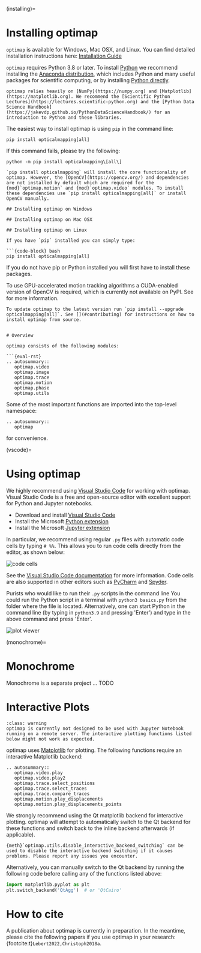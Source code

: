 (installing)=
# Installing optimap

``optimap`` is available for Windows, Mac OSX, and Linux. You can find detailed installation instructions here: [Installation Guide](https://optimap.readthedocs.io/en/latest/chapters/installation/) 

``optimap`` requires Python 3.8 or later. To install [Python](https://en.wikipedia.org/wiki/Python_programming_language) we recommend installing the [Anaconda distribution](https://www.anaconda.com/distribution/), which includes Python and many useful packages for scientific computing, or by installing [Python directly](https://code.visualstudio.com/docs/python/python-tutorial#_install-a-python-interpreter).

```{tip}
optimap relies heavily on [NumPy](https://numpy.org) and [Matplotlib](https://matplotlib.org). We recommend the [Scientific Python Lectures](https://lectures.scientific-python.org) and the [Python Data Science Handbook](https://jakevdp.github.io/PythonDataScienceHandbook/) for an introduction to Python and these libraries.
```

The easiest way to install optimap is using `pip` in the command line:

```{code-block} bash
pip install opticalmapping[all]
```

If this command fails, please try the following:
```{code-block} bash
python -m pip install opticalmapping\[all\]
```

```{note}
`pip install opticalmapping` will install the core functionality of optimap. However, the [OpenCV](https://opencv.org/) and dependencies are not installed by default which are required for the {mod}`optimap.motion` and {mod}`optimap.video` modules. To install these dependencies use `pip install opticalmapping[all]` or install OpenCV manually.

## Installing optimap on Windows

## Installing optimap on Mac OSX

## Installing optimap on Linux

If you have `pip` installed you can simply type:

```{code-block} bash
pip install opticalmapping[all]
```

If you do not have pip or Python installed you will first have to install these packages.

To use GPU-accelerated motion tracking algorithms a CUDA-enabled version of OpenCV is required, which is currently not available on PyPI. See [](#opencv) for more information.
```
To update optimap to the latest version run `pip install --upgrade opticalmapping[all]`. See [](#contributing) for instructions on how to install optimap from source.


# Overview

optimap consists of the following modules:

```{eval-rst}
.. autosummary::
   optimap.video
   optimap.image
   optimap.trace
   optimap.motion
   optimap.phase
   optimap.utils
```

Some of the most important functions are imported into the top-level namespace:

```{eval-rst}
.. autosummary::
   optimap
```

for convenience.

(vscode)=
# Using optimap

We highly recommend using [Visual Studio Code](https://code.visualstudio.com) for working with optimap. Visual Studio Code is a free and open-source editor with excellent support for Python and Jupyter notebooks.

* Download and install [Visual Studio Code](https://code.visualstudio.com)
* Install the Microsoft [Python extension](https://marketplace.visualstudio.com/items?itemName=ms-python.python)
* Install the Microsoft [Jupyter extension](https://marketplace.visualstudio.com/items?itemName=ms-toolsai.jupyter)

In particular, we recommend using regular `.py` files with automatic code cells by typing `# %%`. This allows you to run code cells directly from the editor, as shown below:

![code cells](/_static/vscode-code-cells.png)

See the [Visual Studio Code documentation](https://code.visualstudio.com/docs/python/jupyter-support-py) for more information. Code cells are also supported in other editors such as [PyCharm](https://www.jetbrains.com/pycharm/) and [Spyder](https://www.spyder-ide.org/).

Purists who would like to run their `.py` scripts in the command line
You could run the Python script in a terminal with ``python3 basics.py`` from the folder where the file is located. Alternatively, one can start Python in the command line (by typing in ``python3.9`` and pressing 'Enter') and type in the above command and press 'Enter'. 

![plot viewer](/_static/vscode-plot-viewer.gif)

(monochrome)=
# Monochrome
Monochrome is a separate project ... TODO

# Interactive Plots
```{admonition} Working with remote Jupyter notebooks
:class: warning
optimap is currently not designed to be used with Jupyter Notebook running on a remote server. The interactive plotting functions listed below might not work as expected.
```

optimap uses [Matplotlib](https://matplotlib.org/) for plotting. The following functions require an interactive Matplotlib backend:
```{eval-rst}
.. autosummary::
   optimap.video.play
   optimap.video.play2
   optimap.trace.select_positions
   optimap.trace.select_traces
   optimap.trace.compare_traces
   optimap.motion.play_displacements
   optimap.motion.play_displacements_points
```

We strongly recommend using the Qt matplotlib backend for interactive plotting. optimap will attempt to automatically switch to the Qt backend for these functions and switch back to the inline backend afterwards (if applicable).

```{note}
{meth}`optimap.utils.disable_interactive_backend_switching` can be used to disable the interactive backend switching if it causes problems. Please report any issues you encounter.
```

Alternatively, you can manually switch to the Qt backend by running the following code before calling any of the functions listed above:

```python
import matplotlib.pyplot as plt
plt.switch_backend('QtAgg')  # or 'QtCairo'
```

# How to cite

A publication about optimap is currently in preparation. In the meantime, please cite the following papers if you use optimap in your research: {footcite:t}`Lebert2022,Christoph2018a`.

```{footbibliography}
```
